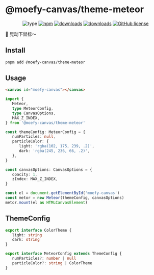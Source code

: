 # @moefy-canvas/theme-meteor <GitHubLink repo="moefyit/moefy-canvas" subpath="packages/theme-meteor"/>

<p align="center">
   <img alt="type" src="https://img.shields.io/static/v1?label=type&message=cursor-effects&color=green&style=for-the-badge" />
   <a href="https://www.npmjs.com/package/@moefy-canvas/theme-meteor" target="_blank"><img alt="npm" src="https://img.shields.io/npm/v/@moefy-canvas/theme-meteor.svg?style=for-the-badge&logo=npm"></a>
   <a href="https://www.npmjs.com/package/@moefy-canvas/theme-meteor" target="_blank"><img alt="downloads" src="https://img.shields.io/npm/dt/@moefy-canvas/theme-meteor.svg?style=for-the-badge"></a>
   <a href="https://www.npmjs.com/package/@moefy-canvas/theme-meteor" target="_blank"><img alt="downloads" src="https://img.shields.io/npm/dm/@moefy-canvas/theme-meteor.svg?style=for-the-badge"></a>
   <a href="https://github.com/moefyit/moefy-canvas/blob/main/LICENSE" target="_blank"><img alt="GitHub license" src="https://img.shields.io/github/license/moefyit/moefy-canvas?style=for-the-badge"></a>
</p>

:stars: 晃动下鼠标～

## Install

```bash
pnpm add @moefy-canvas/theme-meteor
```

## Usage

```html
<canvas id="moefy-canvas"></canvas>
```

```ts
import {
   Meteor,
   type MeteorConfig,
   type CanvasOptions,
   MAX_Z_INDEX,
} from '@moefy-canvas/theme-meteor'

const themeConfig: MeteorConfig = {
   numParticles: null,
   particleColor: {
      light: 'rgba(102, 175, 239, .2)',
      dark: 'rgba(245, 236, 66, .2)',
   },
}

const canvasOptions: CanvasOptions = {
   opacity: 1,
   zIndex: MAX_Z_INDEX,
}

const el = document.getElementById('moefy-canvas')
const metor = new Meteor(themeConfig, canvasOptions)
metor.mount(el as HTMLCanvasElement)
```

## ThemeConfig

```ts
export interface ColorTheme {
   light: string
   dark: string
}

export interface MeteorConfig extends ThemeConfig {
   numParticles?: number | null
   particleColor?: string | ColorTheme
}
```

<Meteor />
